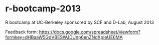 r-bootcamp-2013
===============

R bootcamp at UC-Berkeley sponsored by SCF and D-Lab, August 2013

Feedback form:
https://docs.google.com/spreadsheet/viewform?formkey=dHBaaW5GdVBESWJDUnp6enZNdXpIeUE6MA
